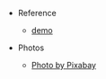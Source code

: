 - Reference

  - [demo](https://codepen.io/webbist/pen/zWGNRZ)

- Photos
  - [Photo by Pixabay](https://www.pexels.com/photo/body-of-water-261403/)
